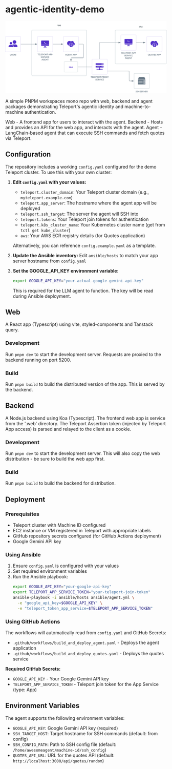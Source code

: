 # agentic-identity-demo

![Architecture diagram of the Agentid Identity demo](./architecture.png)

A simple PNPM workspaces mono repo with web, backend and agent packages demonstrating Teleport's agentic identity and machine-to-machine authentication.

Web - A frontend app for users to interact with the agent.
Backend - Hosts and provides an API for the web app, and interacts with the agent.
Agent - LangChain-based agent that can execute SSH commands and fetch quotes via Teleport.

## Configuration

The repository includes a working `config.yaml` configured for the demo Teleport cluster. To use this with your own cluster:

1. **Edit `config.yaml` with your values:**
   - `teleport.cluster_domain`: Your Teleport cluster domain (e.g., `myteleport.example.com`)
   - `teleport.app_server`: The hostname where the agent app will be deployed
   - `teleport.ssh_target`: The server the agent will SSH into
   - `teleport.tokens`: Your Teleport join tokens for authentication
   - `teleport.k8s_cluster_name`: Your Kubernetes cluster name (get from `tctl get kube_cluster`)
   - `aws`: Your AWS ECR registry details (for Quotes application)

   Alternatively, you can reference `config.example.yaml` as a template.

2. **Update the Ansible inventory:**
   Edit `ansible/hosts` to match your app server hostname from `config.yaml`

3. **Set the GOOGLE_API_KEY environment variable:**
   ```bash
   export GOOGLE_API_KEY="your-actual-google-gemini-api-key"
   ```
   This is required for the LLM agent to function. The key will be read during Ansible deployment.

## Web

A React app (Typescript) using vite, styled-components and Tanstack query.

### Development

Run `pnpm dev` to start the development server. Requests are proxied to the
backend running on port 5200.

### Build

Run `pnpm build` to build the distributed version of the app. This is served by
the backend.

## Backend

A Node.js backend using Koa (Typescript). The frontend web app is service from the '.web'
directory. The Teleport Assertion token (injected by Teleport App access) is
parsed and relayed to the client as a cookie.

### Development

Run `pnpm dev` to start the development server. This will also copy the web
distribution - be sure to build the web app first.

### Build

Run `pnpm build` to build the backend for distribution.

## Deployment

### Prerequisites

- Teleport cluster with Machine ID configured
- EC2 instance or VM registered in Teleport with appropriate labels
- GitHub repository secrets configured (for GitHub Actions deployment)
- Google Gemini API key

### Using Ansible

1. Ensure `config.yaml` is configured with your values
2. Set required environment variables
3. Run the Ansible playbook:
   ```bash
   export GOOGLE_API_KEY="your-google-api-key"
   export TELEPORT_APP_SERVICE_TOKEN="your-teleport-join-token"
   ansible-playbook -i ansible/hosts ansible/agent.yml \
     -e "google_api_key=$GOOGLE_API_KEY" \
     -e "teleport_token_app_service=$TELEPORT_APP_SERVICE_TOKEN"
   ```

### Using GitHub Actions

The workflows will automatically read from `config.yaml` and GitHub Secrets:
- `.github/workflows/build_and_deploy_agent.yaml` - Deploys the agent application
- `.github/workflows/build_and_deploy_quotes.yaml` - Deploys the quotes service

**Required GitHub Secrets:**
- `GOOGLE_API_KEY` - Your Google Gemini API key
- `TELEPORT_APP_SERVICE_TOKEN` - Teleport join token for the App Service (type: App)

## Environment Variables

The agent supports the following environment variables:

- `GOOGLE_API_KEY`: Google Gemini API key (required)
- `SSH_TARGET_HOST`: Target hostname for SSH commands (default: from config)
- `SSH_CONFIG_PATH`: Path to SSH config file (default: `/home/awesomeagent/machine-id/ssh_config`)
- `QUOTES_API_URL`: URL for the quotes API (default: `http://localhost:3000/api/quotes/random`)
